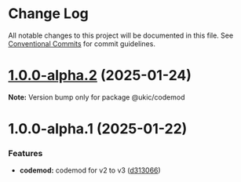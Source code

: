 # Change Log

All notable changes to this project will be documented in this file.
See [Conventional Commits](https://conventionalcommits.org) for commit guidelines.

# [1.0.0-alpha.2](https://github.com/mi6/ic-ui-kit/compare/@ukic/codemod@1.0.0-alpha.1...@ukic/codemod@1.0.0-alpha.2) (2025-01-24)

**Note:** Version bump only for package @ukic/codemod

# 1.0.0-alpha.1 (2025-01-22)

### Features

- **codemod:** codemod for v2 to v3 ([d313066](https://github.com/mi6/ic-ui-kit/commit/d313066c8dd198d206797d12bcdbc14e2fa3801f))
